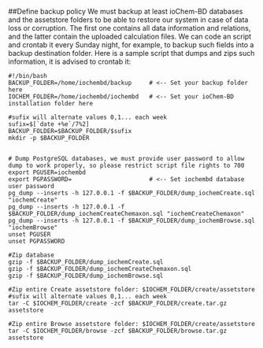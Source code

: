 ##Define backup policy
We must backup at least ioChem-BD databases and the assetstore folders to be able to restore our system in case of data loss or corruption.
The first one contains all data information and relations, and the latter contain the uploaded calculation files. We can code an script and crontab it every Sunday night, for example, to backup such fields into a backup destination folder. Here is a sample script that dumps and zips such information, it is advised to crontab it:

```
#!/bin/bash
BACKUP_FOLDER=/home/iochembd/backup     # <-- Set your backup folder here
IOCHEM_FOLDER=/home/iochembd/iochembd   # <-- Set your ioChem-BD installation folder here

#sufix will alternate values 0,1... each week
sufix=$[`date +%e`/7%2]
BACKUP_FOLDER=$BACKUP_FOLDER/$sufix
mkdir -p $BACKUP_FOLDER


# Dump PostgreSQL databases, we must provide user password to allow dump to work properly, so please restrict script file rights to 700
export PGUSER=iochembd
export PGPASSWORD=                      # <-- Set iochembd database user password
pg_dump --inserts -h 127.0.0.1 -f $BACKUP_FOLDER/dump_iochemCreate.sql "iochemCreate"
pg_dump --inserts -h 127.0.0.1 -f $BACKUP_FOLDER/dump_iochemCreateChemaxon.sql "iochemCreateChemaxon"
pg_dump --inserts -h 127.0.0.1 -f $BACKUP_FOLDER/dump_iochemBrowse.sql "iochemBrowse"
unset PGUSER
unset PGPASSWORD

#Zip database
gzip -f $BACKUP_FOLDER/dump_iochemCreate.sql
gzip -f $BACKUP_FOLDER/dump_iochemCreateChemaxon.sql
gzip -f $BACKUP_FOLDER/dump_iochemBrowse.sql

#Zip entire Create assetstore folder: $IOCHEM_FOLDER/create/assetstore
#sufix will alternate values 0,1... each week
tar -C $IOCHEM_FOLDER/create -zcf $BACKUP_FOLDER/create.tar.gz assetstore

#Zip entire Browse assetstore folder: $IOCHEM_FOLDER/create/assetstore
tar -C $IOCHEM_FOLDER/browse -zcf $BACKUP_FOLDER/browse.tar.gz assetstore
```

